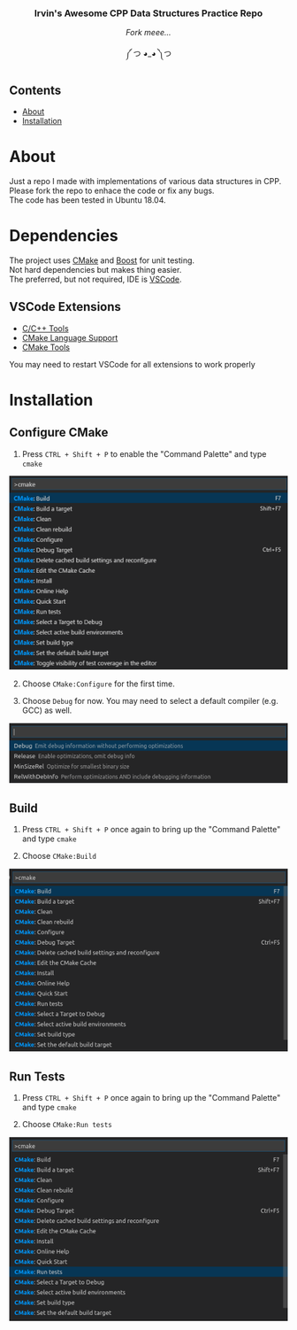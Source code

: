<h3 align="center"> Irvin's Awesome CPP Data Structures Practice Repo</h3>
<p align="center"><i>Fork meee...</i></p>
<p align="center"> ༼ つ ◕_◕ ༽つ</p>

## Contents

- [About](#about)
- [Installation](#installation)

# About
Just a repo I made with implementations of various data structures in CPP.   
Please fork the repo to enhace the code or fix any bugs.   
The code has been tested in Ubuntu 18.04.

# Dependencies
The project uses [CMake](https://cmake.org/) and [Boost](https://www.boost.org/) for unit testing.   
Not hard dependencies but makes thing easier.   
The preferred, but not required, IDE is [VSCode](https://code.visualstudio.com/).

## VSCode Extensions
- [C/C++ Tools](https://marketplace.visualstudio.com/items?itemName=ms-vscode.cpptools)
- [CMake Language Support](https://marketplace.visualstudio.com/items?itemName=twxs.cmake)
- [CMake Tools](https://marketplace.visualstudio.com/items?itemName=vector-of-bool.cmake-tools)

You may need to restart VSCode for all extensions to work properly

# Installation

## Configure CMake
1. Press ```CTRL + Shift + P``` to enable the "Command Palette" and type ```cmake```    

![alt text](./docs/command_palette.png?raw=true) 

2. Choose ```CMake:Configure``` for the first time. 

3. Choose ```Debug``` for now. You may need to select a default compiler (e.g. GCC) as well. 

![alt text](./docs/cmake_configure.png?raw=true) 


## Build
1. Press ```CTRL + Shift + P``` once again to bring up the "Command Palette" and type ```cmake```   

2. Choose ```CMake:Build```   

![alt text](./docs/cmake_build.png?raw=true) 


## Run Tests
1. Press ```CTRL + Shift + P``` once again to bring up the "Command Palette" and type ```cmake```

2. Choose ```CMake:Run tests```    

![alt text](./docs/cmake_run_tests.png?raw=true) 

